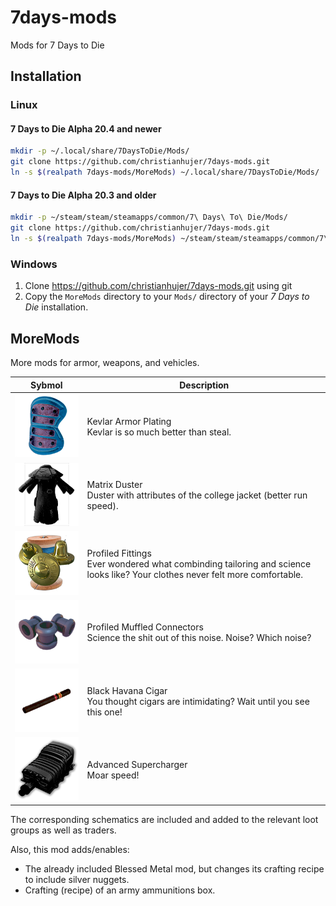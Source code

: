 # 7days-mods
Mods for 7 Days to Die

## Installation

### Linux

#### 7 Days to Die Alpha 20.4 and newer

```bash
mkdir -p ~/.local/share/7DaysToDie/Mods/
git clone https://github.com/christianhujer/7days-mods.git
ln -s $(realpath 7days-mods/MoreMods) ~/.local/share/7DaysToDie/Mods/
```

#### 7 Days to Die Alpha 20.3 and older

```bash
mkdir -p ~/steam/steam/steamapps/common/7\ Days\ To\ Die/Mods/
git clone https://github.com/christianhujer/7days-mods.git
ln -s $(realpath 7days-mods/MoreMods) ~/steam/steam/steamapps/common/7\ Days\ To\ Die/Mods/
```

### Windows
1. Clone https://github.com/christianhujer/7days-mods.git using git
1. Copy the `MoreMods` directory to your `Mods/` directory of your _7 Days to Die_ installation.

## MoreMods
More mods for armor, weapons, and vehicles.

<table>
<thead>
<tr><th>Sybmol</th><th>Description</th></tr>
</thead>
<tbody>
<tr><td><img alt="Kevlar Armor Plating Mod" src="MoreMods/UIAtlases/ItemIconAtlas/modArmorPlatingKevlar.png"/></td><td>Kevlar Armor Plating<br/>Kevlar is so much better than steal.</td></tr>
<tr><td><img alt="Matrix Duster" src="MoreMods/UIAtlases/ItemIconAtlas/apparelCoatMatrixDuster.png"/></td><td>Matrix Duster<br/>Duster with attributes of the college jacket (better run speed).</td></tr>
<tr><td><img alt="Profiled Fittings Mod" src="MoreMods/UIAtlases/ItemIconAtlas/modArmorProfiledFittings.png"/></td><td>Profiled Fittings<br/>Ever wondered what combinding tailoring and science looks like? Your clothes never felt more comfortable.</td></tr>
<tr><td><img alt="Profiled Muffled Connectors Mod" src="MoreMods/UIAtlases/ItemIconAtlas/modArmorProfiledMuffledConnectors.png"/></td><td>Profiled Muffled Connectors<br/>Science the shit out of this noise. Noise? Which noise?</td></tr>
<tr><td><img alt="Black Havana Cigar" src="MoreMods/UIAtlases/ItemIconAtlas/apparelCigarBlackHavana.png"/></td><td>Black Havana Cigar<br/>You thought cigars are intimidating? Wait until you see this one!</td></tr>
<tr><td><img alt="Advanced Supercharter" src="MoreMods/UIAtlases/ItemIconAtlas/modVehicleSuperChargerAdvanced.png"/></td><td>Advanced Supercharger<br/>Moar speed!</td></tr>
</tbody>
</table>

The corresponding schematics are included and added to the relevant loot groups as well as traders.

Also, this mod adds/enables:
* The already included Blessed Metal mod, but changes its crafting recipe to include silver nuggets.
* Crafting (recipe) of an army ammunitions box.
